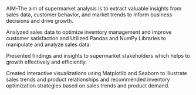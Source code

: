 AIM-The aim of supermarket analysis is to extract valuable insights from sales data, customer behavior, and market trends to inform business decisions and drive growth.

Analyzed sales data to optimize inventory management and improve customer satisfaction and Utilized Pandas and NumPy Libraries to manipulate and analyze sales data.

Presented findings and insights to supermarket stakeholders which helps to growth effectively and efficiently.

Created interactive visualizations using Matplotlib and Seaborn to illustrate sales trends and product relationships and recommended inventory optimization strategies based on sales trends and product demand.
